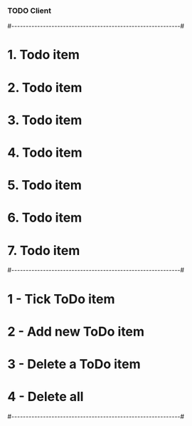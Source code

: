 ### TODO Client

#-----------------------------------------------------------#
#   1. Todo item                                            #
#   2. Todo item                                            #
#   3. Todo item                                            #
#   4. Todo item                                            #
#   5. Todo item                                            #
#   6. Todo item                                            #
#   7. Todo item                                            #
#-----------------------------------------------------------#
#   1 - Tick ToDo item
#   2 - Add new ToDo item
#   3 - Delete a ToDo item
#   4 - Delete all                                        
#-----------------------------------------------------------#
